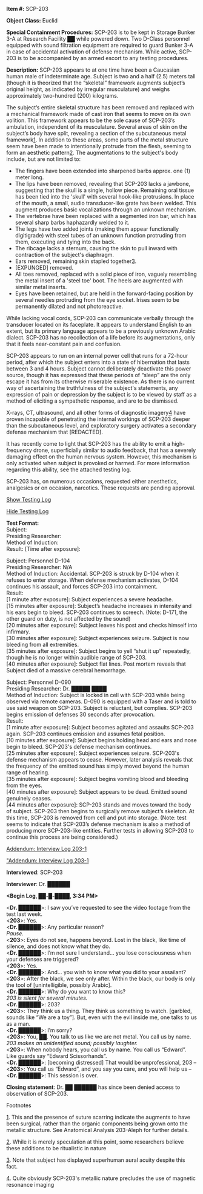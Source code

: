 **Item #:** SCP-203

**Object Class:** Euclid

**Special Containment Procedures:** SCP-203 is to be kept in Storage Bunker 3-A at Research Facility ██ while powered down. Two D-Class personnel equipped with sound filtration equipment are required to guard Bunker 3-A in case of accidental activation of defense mechanism. While active, SCP-203 is to be accompanied by an armed escort to any testing procedures.

**Description:** SCP-203 appears to at one time have been a Caucasian human male of indeterminate age. Subject is two and a half (2.5) meters tall (though it is theorized that the “skeletal” framework augments subject’s original height, as indicated by irregular musculature) and weighs approximately two-hundred (200) kilograms.

The subject’s entire skeletal structure has been removed and replaced with a mechanical framework made of cast iron that seems to move on its own volition. This framework appears to be the sole cause of SCP-203’s ambulation, independent of its musculature. Several areas of skin on the subject’s body have split, revealing a section of the subcutaneous metal framework[1](javascript:;). In addition to these areas, some parts of the metal structure seem have been made to intentionally protrude from the flesh, seeming to form an aesthetic pattern[2](javascript:;). The augmentations to the subject's body include, but are not limited to:

*   The fingers have been extended into sharpened barbs approx. one (1) meter long.
*   The lips have been removed, revealing that SCP-203 lacks a jawbone, suggesting that the skull is a single, hollow piece. Remaining oral tissue has been tied into the 'skull' with several hook-like protrusions. In place of the mouth, a small, audio transducer-like grate has been welded. This augment produces basic vocalizations through an unknown mechanism.
*   The vertebrae have been replaced with a segmented iron bar, which has several sharp barbs haphazardly welded to it.
*   The legs have two added joints (making them appear functionally digitigrade) with steel tubes of an unknown function protruding from them, executing and tying into the back.
*   The ribcage lacks a sternum, causing the skin to pull inward with contraction of the subject's diaphragm.
*   Ears removed, remaining skin stapled together[3](javascript:;).
*   \[EXPUNGED\] removed.
*   All toes removed, replaced with a solid piece of iron, vaguely resembling the metal insert of a 'steel toe' boot. The heels are augmented with similar metal inserts.
*   Eyes have been retained, but are held in the forward-facing position by several needles protruding from the eye socket. Irises seem to be permanently dilated and not photoreactive.

While lacking vocal cords, SCP-203 can communicate verbally through the transducer located on its faceplate. It appears to understand English to an extent, but its primary language appears to be a previously unknown Arabic dialect. SCP-203 has no recollection of a life before its augmentations, only that it feels near-constant pain and confusion.

SCP-203 appears to run on an internal power cell that runs for a 72-hour period, after which the subject enters into a state of hibernation that lasts between 3 and 4 hours. Subject cannot deliberately deactivate this power source, though it has expressed that these periods of “sleep” are the only escape it has from its otherwise miserable existence. As there is no current way of ascertaining the truthfulness of the subject's statements, any expression of pain or depression by the subject is to be viewed by staff as a method of eliciting a sympathetic response, and are to be dismissed.

X-rays, CT, ultrasound, and all other forms of diagnostic imagery[4](javascript:;) have proven incapable of penetrating the internal workings of SCP-203 deeper than the subcutaneous level, and exploratory surgery activates a secondary defense mechanism that \[REDACTED\].

It has recently come to light that SCP-203 has the ability to emit a high-frequency drone, superficially similar to audio feedback, that has a severely damaging effect on the human nervous system. However, this mechanism is only activated when subject is provoked or harmed. For more information regarding this ability, see the attached testing log.

SCP-203 has, on numerous occasions, requested either anesthetics, analgesics or on occasion, narcotics. These requests are pending approval.

[Show Testing Log](javascript:;)

[Hide Testing Log](javascript:;)

**Test Format:**  
Subject:  
Presiding Researcher:  
Method of Induction:  
Result: \[Time after exposure\]:

Subject: Personnel D-104  
Presiding Researcher: N/A  
Method of Induction: Accidental. SCP-203 is struck by D-104 when it refuses to enter storage. When defense mechanism activates, D-104 continues his assault, and forces SCP-203 into containment.  
Result:  
\[1 minute after exposure\]: Subject experiences a severe headache.  
\[15 minutes after exposure\]: Subject’s headache increases in intensity and his ears begin to bleed. SCP-203 continues to screech. (Note: D-171, the other guard on duty, is not affected by the sound)  
\[20 minutes after exposure\]: Subject leaves his post and checks himself into infirmary.  
\[30 minutes after exposure\]: Subject experiences seizure. Subject is now bleeding from all extremities.  
\[35 minutes after exposure\]: Subject begins to yell “shut it up” repeatedly, though he is no longer within audible range of SCP-203.  
\[40 minutes after exposure\]: Subject flat lines. Post mortem reveals that Subject died of a massive cerebral hemorrhage.

Subject: Personnel D-090  
Presiding Researcher: Dr. █████ ████  
Method of Induction: Subject is locked in cell with SCP-203 while being observed via remote cameras. D-090 is equipped with a Taser and is told to use said weapon on SCP-203. Subject is reluctant, but complies. SCP-203 begins emission of defenses 30 seconds after provocation.  
Result:  
\[1 minute after exposure\]: Subject becomes agitated and assaults SCP-203 again. SCP-203 continues emission and assumes fetal position.  
\[10 minutes after exposure\]: Subject begins holding head and ears and nose begin to bleed. SCP-203's defense mechanism continues.  
\[25 minutes after exposure\]: Subject experiences seizure. SCP-203's defense mechanism appears to cease. However, later analysis reveals that the frequency of the emitted sound has simply moved beyond the human range of hearing.  
\[35 minutes after exposure\]: Subject begins vomiting blood and bleeding from the eyes.  
\[40 minutes after exposure\]: Subject appears to be dead. Emitted sound genuinely ceases.  
\[44 minutes after exposure\]: SCP-203 stands and moves toward the body of subject. SCP-203 then begins to surgically remove subject’s skeleton. At this time, SCP-203 is removed from cell and put into storage. (Note: test seems to indicate that SCP-203’s defense mechanism is also a method of producing more SCP-203-like entities. Further tests in allowing SCP-203 to continue this process are being considered.)

[Addendum: Interview Log 203-1](javascript:;)

["Addendum: Interview Log 203-1](javascript:;)

**Interviewed**: SCP-203

**Interviewer**: Dr. ██████

**<Begin Log, ██-█-████, 3:34 PM>**

<**Dr. ██████**\>: I saw you’ve requested to see the video footage from the test last week.  
<**203**\>: Yes.  
<**Dr. ██████**\>: Any particular reason?  
_Pause._  
<**203**\>: Eyes do not see, happens beyond. Lost in the black, like time of silence, and does not know what they do.  
<**Dr. ██████**\>: I’m not sure I understand… you lose consciousness when your defenses are triggered?  
<**203**\>: Yes.  
<**Dr. ██████**\>: And… you wish to know what you did to your assailant?  
<**203**\>: After the black, we see only after. Within the black, our body is only the tool of \[unintelligible, possibly Arabic\].  
<**Dr. ██████**\>: Why do you want to know this?  
_203 is silent for several minutes._  
<**Dr. ██████**\>: 203?  
<**203**\>: They think us a thing. They think us something to watch. \[garbled, sounds like “We are a toy”\]. But, even with the evil inside me, one talks to us as a man.  
<**Dr. ██████**\>: I’m sorry?  
<**203**\>: You, ██. You talk to us like we are not metal. You call us by name.  
_203 makes an unidentified sound; possibly laughter._  
<**203**\>: When nobody hears, you call us by name. You call us “Edward”. Like guards say “Edward Scissorhands”.  
<**Dr. ██████**\>: \[becoming distressed\] That would be unprofessional, 203 –  
<**203**\>: You call us “Edward”, and you say you care, and you will help us –  
<**Dr. ██████**\>: This session is over.  
<End Log>

**Closing statement**: Dr. ██ ██████ has since been denied access to observation of SCP-203.

Footnotes

[1](javascript:;). This and the presence of suture scarring indicate the augments to have been surgical, rather than the organic components being grown onto the metallic structure. See Anatomical Analysis 203-Aleph for further details.

[2](javascript:;). While it is merely speculation at this point, some researchers believe these additions to be ritualistic in nature

[3](javascript:;). Note that subject has displayed superhuman aural acuity despite this fact.

[4](javascript:;). Quite obviously SCP-203's metallic nature precludes the use of magnetic resonance imaging